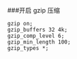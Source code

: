 ###开启 gzip 压缩

```
gzip on;
gzip_buffers 32 4k;
gzip_comp_level 6;
gzip_min_length 100;
gzip_types *;
```
